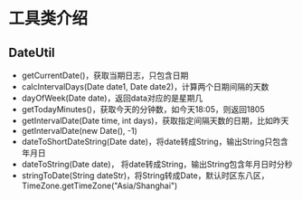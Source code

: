 # 工具类介绍
## DateUtil
* getCurrentDate()，获取当期日志，只包含日期
* calcIntervalDays(Date date1, Date date2)，计算两个日期间隔的天数
* dayOfWeek(Date date)，返回data对应的是星期几
* getTodayMinutes()，获取今天的分钟数，如今天18:05，则返回1805
* getIntervalDate(Date time, int days)，获取指定间隔天数的日期，比如昨天  
* getIntervalDate(new Date(), -1)
* dateToShortDateString(Date date)，将date转成String，输出String只包含年月日
* dateToString(Date date)， 将date转成String，输出String包含年月日时分秒
* stringToDate(String dateStr)，将String转成Date，默认时区东八区，TimeZone.getTimeZone("Asia/Shanghai")
